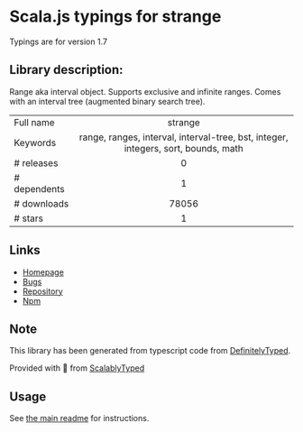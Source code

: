 
# Scala.js typings for strange

Typings are for version 1.7

## Library description:
Range aka interval object. Supports exclusive and infinite ranges. Comes with an interval tree (augmented binary search tree).

|                    |                 |
| ------------------ | :-------------: |
| Full name          | strange |
| Keywords           | range, ranges, interval, interval-tree, bst, integer, integers, sort, bounds, math |
| # releases         | 0 |
| # dependents       | 1 |
| # downloads        | 78056 |
| # stars            | 1 |

## Links
- [Homepage](https://github.com/moll/js-strange)
- [Bugs](https://github.com/moll/js-strange/issues)
- [Repository](https://github.com/moll/js-strange)
- [Npm](https://www.npmjs.com/package/strange)
    


## Note
This library has been generated from typescript code from [DefinitelyTyped](https://definitelytyped.org).

Provided with :purple_heart: from [ScalablyTyped](https://github.com/oyvindberg/ScalablyTyped)

## Usage
See [the main readme](../../readme.md) for instructions.


